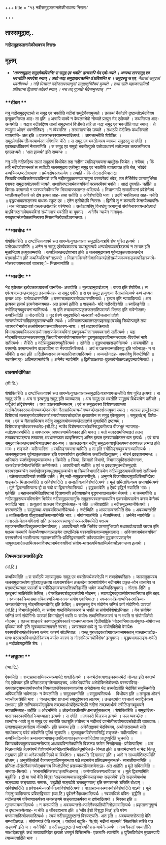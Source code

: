 +++
title = "१३ नदीसमुद्रजलानामेकीभावस्य निरासः"

+++


## तास्समुद्रात्..

**नदीसमुद्रजलानामेकीभावस्य निरासः**

## **मूलम्**

- ***‘तास्समुद्रात् समुद्रमेवापियन्ति स समुद्र एव भवति’ इत्यत्रापि भेद एवो-च्यते । अन्यथा तास्समुद्र एव भवन्तीति व्यपदेशः स्यात् । अतो नद्यः समुद्रादागच्छन्ति तं प्रविशन्ति च । समुद्रस्तु स एव**, नैतासां समुद्रत्वं भवतीत्यर्थः । नहि भिन्नानां नदीजलपरमाणूनां समुद्राणुभिरैक्यं युज्यते । तथा सति महाजनसमितौ प्रविष्टानां द्वित्राणां तदैक्यं स्यात् । नच तद् युज्यते भेदेनानुभवात् ।***

### **टीका **

ननु नदीसमुद्रदृष्टान्ते स समुद्र एव भवतीति नदीनां समुद्रेणैक्यमुच्यते । तत्कथं नैकोऽपि दृष्टान्तोऽभेदविषय इत्युक्तमित्यत आह- ता इति ॥ अत्रापि वाक्ये न केवलमभेदो नोच्यते प्रत्युत भेद एवोच्यते । कथमित्यत आह- अन्यथेति ॥ यद्यत्र नदीरुद्दिश्य तासां समुद्रभवनं विधीयते तर्हि ता नद्यः समुद्र एव भवन्तीति पाठः स्यात् । ते तण्डुला ओदनं भवन्तीतिवत् । न त्वेवमस्ति । तस्मान्नात्राभेद उच्यते । तथाऽपि भेदोक्तिः कथमित्यतो व्याख्याति- अत इति ॥ प्रकारान्तरस्यासम्भवादित्यर्थः । आगच्छन्तीति शेषोक्तिः । समुद्रमेवापियन्तीत्यस्यार्थस्तं प्रविशन्ति चेति । स समुद्र एव भवतीत्यस्य व्याख्या समुद्रस्तु स एवेति । एवशब्दार्थविवरणं नैतासामिति । स समुद्र एव समुद्रो भवतीत्युक्ते यतोऽवधारणं ततोऽन्यत्र तत्फलमित्यत एतल्लभ्यते । ‘अत इत्यर्थः’ इति सम्बन्धः ।

ननु यदि नदीरुद्दिश्य तासां समुद्रत्वं विधीयेत तदा नदीनां स्वलिङ्गवचनाभ्यामुद्देशः क्रियेत । नचैवम् । किं तर्हि नदीप्रवेशानन्तरं स सर्वोऽपि जलसमुदाय एकीभूय समुद्र एव भवतीति व्याख्यायत इति चेत्, भवेदेवं कथञ्चिच्छब्ददोषाभावः । प्रमेयदोषस्त्वस्त्येव । तथाहि - किं नोदनादभिघाताद्वा क्रियाविभागादिक्रमेणावयविनाशे सति नदीसमुद्रकारणपरमाणूनां परस्परैक्यं भवेद्, उत तैर्भिन्नैरेव परमाणुभिरेक एवापरः समुद्राख्योऽवयवी जायते, अथाविनष्टानामेवावयविनां परस्परमैक्यं भवति । आद्यं दूषयति- नहीति ॥ विमताः परमाणवो न परस्परमेकीभवन्ति भिन्नत्वाज्जलानल-वदित्यर्थः । भिन्नानामपि सजातीयानां प्रवेशेनैक्यं भवतीत्यङ्गीकारे को दोष इत्यत आह- तथा सतीति ॥ अविशेषादिति भावः । तदपि भवत्वित्यत आह- नचेति ॥ वृद्ध्यभावप्रसङ्गश्च बाधकः स्फुट एव । एतेन तृतीयोऽपि निरस्तः । द्वितीये तु न कस्यापि केनाप्यैक्यापत्तिः । नच जीवब्रह्मनाशे वस्त्वन्तरोत्पत्तिः परेणेष्यते । अतोऽवयविषु विनष्टेषु परमाणूनां संयोगेनावयव्यन्तरोत्पादो वाऽविनष्टानामेवावयविनां संयोगमात्रं भवतीति वा युक्तम् । अनेनैव न्यायेन नानावृक्ष-रसदृष्टान्तेऽप्येकतामित्यस्य मिश्रतामित्येवार्थोऽवगन्तव्यः ।

### **भावबोधः **

शेषोक्तिरिति ॥ दार्ष्टान्तिकवाक्ये सत आगम्येत्युक्तत्वात्ताः समुद्रादित्यत्रापि शेषः पूरित इत्यर्थः । यतोऽवधारणमिति ॥ अनेन स समुद्र एवेत्येवकारस्य यथाश्रुतान्वये अन्ययोगव्यवच्छेदकत्वं न लभ्यत इति मूलाभिप्राय इत्युक्तम्भवति । कथञ्चिच्छब्ददोषाभाव इति ॥ जलसमुदायस्य पूर्वमप्रकृतत्वात्तच्छब्देन परामर्शायोग इति कथञ्चिदित्यनेनाऽचष्टे । भिन्नानामित्यनेनोक्तभिन्नत्वहेतोरप्रयोजकत्वशङ्कापरिहारकत्वे-नोत्तरवाक्यमवतार्य व्याचश्व्े- भिन्नानामपीति ॥

### **भावदीपः **

भेद एवोच्यत इत्येवकारव्यावर्त्यं व्यनक्ति- अत्रापीति ॥ मूलपदानुवादोऽयम् । वाक्य इति शेषोक्तिः। स एवेत्यत्रत्यतच्छब्दमनूद्य तस्यार्थमाह- स समुद्र एवेति ॥ स एव समुद्र इत्युक्त्या नैतासामित्यर्थः कथं लभ्यत इत्यत आह- यतोऽवधारणमिति ॥ यस्माच्छब्दात्परतोऽवधारणमित्यर्थः । इत्यत इति न्यायादित्यर्थः। अत इत्यस्य इत्यर्थ इत्यनेनान्वयमाह- अत इत्यर्थ इतीति ॥ शङ्कते- यदि नदीरुद्दिश्येति ॥ स्वलिङ्गेति ॥ स्त्रीलिङ्गबहुवचनाभ्यामित्यर्थः । स इति तच्छब्दस्याप्रकृतजलराशिपरामर्शः क्लिष्ट इति भावेनोक्तम्- कथञ्चिदिति ॥ नोदनादिति ॥ नुद प्रेरणे समुद्रशब्दिते जलराशौ नदीजलानां प्रवेशे सत्यन्योन्यवेगादिकृतदृढसम्बन्धादि-त्यर्थः । अभिघातात्प्रबलतरङ्गप्रहाराद्वाऽवयवेषु क्रियोत्पद्यते तया चावयवविभागेन तत्संयोगरूपासमवायिकारण-नाशः । एवं तदवयवक्रियातो विभागासमवायिकारणसंयोगनाशक्रमेणावयविनां द्व्यणुकपर्यन्तानामवयवनाशे सतीत्यर्थः । यद्वा नोदनादिनाऽऽरम्भकपरमाणुषु क्रियाविभागसंयोगनाशक्रमेण द्व्यणुकाद्यवयविनामन्त्यावय-विपर्यन्तं नाशे सतीत्यर्थः । तैरिति ॥ नदीसमुद्रकारणभूतैरित्यर्थः । एतेनेति ॥ वृद्ध्यभावप्रसङ्गेनेत्यर्थः । कस्यापीति ॥ परमाणोः परमाण्वन्तरेण वाऽवयविना वा नैक्यापत्तिरित्यर्थः । अयं च पक्षस्त्वन्मतविरुद्ध इति भावेनाऽह- न च जीवेति ॥ अत इति ॥ द्वितीयपक्षस्य त्वन्मतप्रतिपक्षत्वादित्यर्थः । अन्यमतेनाऽह- अवयविषु विनष्टेष्विति ॥ स्वमतेनाऽह- अविनष्टानामेवेति ॥ अनेनैव न्यायेनेति ॥ द्वितीयपक्षस्या-युक्तत्वेनोक्तपक्षद्वयन्यायेनेत्यर्थः ।

### **वाक्यार्थदीपिका**

(श्री.टि.)

शेषोक्तिरिति ॥ दार्ष्टान्तिकवाक्ये सत आगम्येत्युक्तत्वात्तास्समुद्रादित्यत्राप्यागच्छन्तीति शेषः पूरित इत्यर्थः । स समुद्र एवेति ॥ अत्र स इत्यनूद्य समुद्र इति व्याख्यातम् । अत्र समुद्र एव भवतीति समुद्रत्वं विधेयत्वेन प्रतीयते । यद्विधेयं तद्विशेषणमेव । यथा पर्वतस्याग्निमत्त्वम् । एवं च समुद्रत्वस्य विशेषणत्वप्राप्त्या तदन्वितैवकारस्यायोगव्यवच्छेदकत्वेन नैतासामित्यन्ययोगव्यवच्छेदप्रदर्शनमयुक्तं स्यात् । अतस्स इत्युद्देश्यतया विशेष्यत्वं तत्सङ्गतोऽयमेवकारोऽन्ययोगव्यवच्छेदार्थक इत्याशयेन स समुद्र एवेत्युक्तम् । समुद्रत्वं(न) विशेष-णम् । एवं च नैतासामित्यत्र नदीषु समुद्रत्वयोगव्यवच्छेदप्रदर्शनं युक्तमिति द्रष्टव्यम् । विशेष्यसङ्गतैवकारस्थलेऽ-(श्री.टि.) न्यत्रैव विशेषणव्यवच्छेदस्सिद्ध्यतीत्यत्र बीजभूतं न्यायमाह- यतोऽवधारणमिति ॥ अवधारणम् अवधारणार्थकैवकार इति यावत् । यतो यत्पदसमभिव्याहृतं ततस् तत्पदवाच्यादन्यत्र तत्फलम् अवधारणफल व्यावृत्तिरूपम् अस्ति इत्यत एतन्न्यायादेतल्लभ्यत इत्यर्थः । एवं चात्र समुद्रवाचितच्छब्दसमभिव्याहृतमवधार-णम् । अतस्तदन्यत्र नदीषु समुद्रत्वव्यावृत्तिरूपमवधारणफल लभ्यत इति भावः । शङ्कते- यदीत्यादिना ॥ स्वलिङ्गवचनाभ्यामिति ॥ ता इति स्त्रीलिङ्गबहुवचनाभ्यामित्यर्थः । जलसमुदायस्य पूर्वमप्रकृतत्वात्स इति परामर्शायोग इत्यभिप्रेत्य कथञ्चिदित्युक्तम् । नोदनं द्रवद्रव्यसम्बन्धः । अभिघातः स्पर्शवद्वेगवद्द्रव्यसम्बन्धः। क्रियेति ॥ क्रिया, क्रियातो विभागो, विभागात्पूर्वदेशसंयोगनाश, उत्तरदेशसंयोगोत्पत्तिरिति क्रमेणेत्यर्थः । अवयविनाशे सतीति ॥ एवं च द्रवद्रव्यभूतनदीसमुद्रयोः परस्परसम्बन्धेन स्पर्शवद्वेगवद्द्रव्यभूतवायुसम्बन्धेन वा क्रियाविभागादिक्रमेण नदीसमुद्ररूपावयविनाशे सतीत्यर्थः । उतेत्यत्रावयविनाशे सतीति वर्तते । तैर् नदी-समुद्रकारणीभूतैः । अनुमाने विजातीयत्वमुपाधिरित्यभिप्रेत्य शङ्कते- भिन्नानामपीति ॥ अविशेषादिति ॥ सजातीयत्वाविशेषादित्यर्थः । मूले समितावित्यस्य सभायामित्यर्थः । मूले द्वित्राणामित्यस्य द्वौ वा त्रयो वा द्वित्रास्तेषामित्यर्थः । वृद्ध्यभावेति ॥ ऐक्ये वृद्धिर्न स्यादिति भावः । एतेनेति ॥ महाजनसमितिप्रविष्टानां द्वित्राणामपि तदैक्यापातेन वृद्ध्यभावप्रसङ्गेन चेत्यर्थः । न कस्यापीति ॥ नदीसमुद्ररूपावयविनाशेन भिन्नैरेव नदीसमुद्रपरमाणुभिः समुद्ररूपस्वतन्त्रावयविन एकस्योत्पन्नत्वेन कस्य केनैक्यं स्यादिति भावः । प्रत्युतायं पक्षस्तव विरुद्धश्चेत्याह- न चेति ॥ जीवब्रह्मेति ॥ नदीसमुद्रस्थानीयेत्यर्थः । वस्त्वन्तरेति ॥ समुद्राख्या-परावयविस्थानीयेत्यर्थः । नष्टेष्विति ॥ आपरमाण्वन्तमिति शेषः । अवयव्यन्तरेति ॥ तार्किकरीत्या पीलुपाकप्रक्रियान्यायेनेति भावः । संयोगमात्रमिति ॥ नैक्यमित्यर्थः । अनेनैव न्यायेनेति ॥ नानारसो-पेतावयविनाशे सति तत्कारणपरमाणूनां परस्परमैक्यमिति पक्षस्य महाजनसमितावित्युक्तन्यायेनायोगात् । अवयविनाशे सति भिन्नैरेव परमाणुभिरपरो मध्वाख्योऽवयवी जायत इति पक्षस्य कस्यापि केनाप्यैक्याभावप्रसङ्गेन दार्ष्टान्तिके परस्यानिश्व्त्वाच्चायुक्तत्वात् । अविनश्वनामेवावयविनां परस्परमैक्यं भवतीत्यस्य महाजनसमिति-प्रविश्व्द्वित्राणामपि तदैक्यापातेन वृद्ध्यभावप्रसङ्गेन चायुक्तत्वादेकतामित्यस्याविनष्टानामेवावयविनां संयोग-मात्ररूपमिश्रतामित्येवार्थोऽवगन्तव्य इत्यर्थः ।

### **विषमपदवाक्यार्थविवृतिः**

(पां.टि.)

कथञ्चिदिति ॥ स सर्वोऽपि जलसमुदायः समुद्र एव भवतीत्यर्थकरणेऽपि न शब्ददोषपरिहारः । जलसमुदायस्य जलसमुदायरूपेण पूर्वत्राप्रकृततया तत्परामर्शकेन तच्छब्देन परामर्शायोगेन नदीनामेव प्रकृत-त्वेन तासामेव च परामर्ष्टव्यत्वात् परामर्शे च स्त्रीलिङ्गवचनापत्तिरपरिहार्येति भावेन कथञ्चिदित्युक्तम् । नोदना-दिति ॥ एतदुभयं जातिरेवेति केचित् । वेगरहितस्पर्शवद्द्रव्यसंयोगो नोदनम् । स्पशवद्वेगवद्द्रव्यसंयोगश्चाभिघात इति बहवः । स्वजनकक्रियासमानाधिकरणक्रियाजनकः संयोग एवाभिघातः । स्वजनकक्रियाव्यधिकरणक्रिया-जनकसंयोगस्तु नोदनमित्यनयोर्भेद इति केचित् । वस्तुतस्तु येन संयोगेन जनितं कर्म संयोगिनोः परस्परं (पां.टि.) विभागहेतुर्भवति, यः संयोगः शब्दनिमित्तकारणं च भवति स संयोगविशेषोऽभिघातः । येन संयोगेन जनितं कर्म संयोगिनोः परस्परं विभागहेतुर्न भवति यः संयोगः शब्दनिमित्तकारणं च न भवति स संयोगविशेषो नोदनम् । एतच्च शाङ्करे काणादसूत्रोपस्कारे पञ्चमाध्यायस्य द्वितीयाह्निके ‘नोदनाभिघातात्संयुक्त-संयोगाच्च पृथिव्यां कर्म’ इति सूत्रव्याख्यानावसरे स्पश्व्म् । प्रशस्तपादभाष्ये तु ‘यः संयोगविशेषो वेगापेक्षः परस्परविभागहेतोरेकस्य कर्मणः कारणं सोऽभिघातः । यस्तु गुरुत्वद्रवत्ववेगप्रयत्नान्समस्तान् व्यस्तान्वाऽपेक्ष-माणः परस्परमविभागहेतोरेकस्य कर्मणः कारणं स नोदनमित्यनयोर्विशेषः’ इत्युक्तम् । वृद्ध्यभावप्रसङ्ग-श्चेति ॥ नदीप्रवेशद्वारीति शेषः ।

### **लघुप्रभा **

(व्या.टि.)

ऐक्यमिति ॥ शब्दसामानाधिकरण्यस्याभेदे शक्तेरित्यर्थः । नन्वभेदोक्त्याशङ्कायामभेदो नोच्यत इति वक्तव्ये भेद एवोच्यत इति प्रतिज्ञाऽसङ्गतेत्याशङ्क्य, अभेदभेदयोरिव अभेदोक्तिभेदोक्त्योः परस्परविरह-रूपत्वतद्व्याप्यत्वयोरभावेन नियताप्राप्तेरेवकारव्यावर्त्यया अभेदोक्त्या भेद उच्यतेऽपीति भेदोक्तिं समुच्चिनोति अपिपदमिति भावेनाऽह- न केवलमिति ॥ समुद्रभवनमिति ॥ समुद्रत्वमित्यर्थः । विधीयत इति ॥ तण्डुला ओदनं भवन्तीत्यत्रेवेति भावः । ‘यच्छब्दयोगः प्राधान्यं स्यादुद्देश्यस्य लक्षणम् । तच्छब्दयोगः पश्चात्त्वं स्याद्विधेयस्य लक्षणम्’ इति तान्त्रिकमर्यादामुपेत्य तच्छब्दार्थस्योद्देश्यत्वेऽपि नदीनां तच्छब्दार्थत्वे स्त्रीलिङ्गबहुवचने स्यातामित्याह- तर्हीति ॥ ओदनमिति ॥ ओदनोऽस्त्रीत्यभिधानान्नपुंसकत्वम् । शेषोक्तिरिति ॥ समुद्रादित्य-पादानकारकापेक्षितक्रियाध्याहार इत्यर्थः । स एवेति ॥ एवकारो भिन्नक्रम इत्यर्थः । फल व्यवच्छेदः । छान्दोग्य-भाष्ये तु स समुद्र एव भवतीति यथाश्रुति संयोज्य न नदीभावं प्राप्नोतीत्ययोगव्यवच्छेदोऽपि व्याख्यातः । उक्तशङ्काऽपनोदाय योजयति- इति सम्बन्ध इति ॥ अनेनैतद्वाक्यं भेदविषयम्, अर्थान्तरासम्भवे सति सार्थकत्वाद् यदेवं तदेवमिति युक्तिं सूचयति । युक्तावुक्तविशेषणासिद्धिं शङ्कते- यदीत्यादिना ॥ कथञ्चिदित्यनेन क्रमप्रमाणाभावप्रकृतपरित्यागाप्रकृतपरामर्शादिदोषाः प्रादुःष्युरिति सूचयति । किमवयवैक्यमुतावयव्यन्तरोत्पाद अथावयविनामैक्यमिति विकल्प्य क्रमेण निराहेत्याह- प्रमेयेत्यादिना ॥ अत्र भिन्नानामिति हेत्वर्थगर्भं विशेषणमित्यभिप्रेत्याभिसंहितहेतुमभिधत्ते- विमता इति ॥ अत्राभेदाभावो न भेदः किन्तु तद्व्याप्त इति वा अनेकत्वादिर्भेदको वा विवक्षितः । यद्वक्ष्यति ‘द्वित्राणाम्’ इति । अतो न साध्यावैशिष्ट्यमिति बोध्यम् । अनुसंहितहेतौ वैजात्यमुपाधिमनुसन्धाय पक्षे तदभावेन प्रतिपक्षमनुसन्धत्ते- सजातीयानामिति ॥ प्रतिपक्ष-हेतोरनैकान्त्योद्भावनाय विपक्षेऽनिष्टं प्रसञ्जयतीत्याशयेनाऽह- अत आहेति ॥ मूले समिताविति ॥ सभाया-मित्यर्थः । ‘सभासमितिसंसदः’इत्यभिधानात् । कर्मण्यधिकरणत्वविवक्षा च । मूले द्वित्राणामिति बहुव्रीहिः । द्वौ वा त्रयो वेति विगृह्य ‘सङ्ख्याव्ययासन्नदूराधिकसङ्ख्याः सङ्ख्येये’ इति सङ्ख्येयार्थया सङ्ख्यया सङ्ख्यायाः समासः, ‘बहुव्रीहौ सङ्ख्येये डजबहुगणात्’ इति समासान्तो डजिति बोध्यम् । अविशेषादिति ॥ प्रवेशकर्म-कर्त्रोर्जनत्वाविशेषादित्यर्थः । पक्षप्रसञ्जनस्थानयोरविशेषादिति वाऽर्थः । मूले भेदानुभवादित्यस्य प्रविष्टद्वित्राणां (व्या.टि.) पूर्वतनैर्भेदाध्यक्षादित्यर्थः । स्वयमधिकं वक्ति- वृद्धीति ॥ नदीसङ्गमे परिमाणप्रकर्षस्य जनसङ्गमे सङ्ख्याप्रकर्षस्य च दर्शनादित्यर्थः । निरस्त इति ॥ तुल्यन्यायत्वादित्यर्थः । न कस्यापीति ॥ अवयव्यन्तरो-त्पादेनैक्यप्रतियोगिनोऽभावादित्यर्थः । प्रकृतानानुगुण्यं
च दृष्टान्तस्येत्याह- न चेति ॥ जीवब्रह्मनाश इति ॥ ‘जीव ईशो विशुद्धा चित्’ इति परेण षण्णामनादित्वोपगमादित्यर्थः । स्वयं नदीसमुद्रदृष्टान्तं विस्पष्टयति- अत इति ॥ अवयव्यन्तरोत्पादो वेति सम्भावितपक्षः । संयोगमात्रं वेति तत्त्वम् । यथोक्तं बह्वृचि- ‘ये(यो) नदीनां सङ्गते’ ‘सितासिते सरिते यत्र सङ्गथे’ इति च । अनेनैवेति ॥ नदीसमुद्रदृष्टान्ते पक्षत्रयनिरासन्यायेने-त्यर्थः । नन्वत्रैकतां गमयन्तीति साक्षादैक्यश्रुतेः कथं तन्न्यायातिदेश इत्यतो भ्रममूलं विच्छिनत्ति- एकतामि-त्यस्येति ॥ युक्तिविरोधेन मुख्यस्यापि त्याज्यत्वादिति भावः ।

